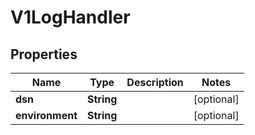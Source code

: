

# V1LogHandler


## Properties

Name | Type | Description | Notes
------------ | ------------- | ------------- | -------------
**dsn** | **String** |  |  [optional]
**environment** | **String** |  |  [optional]



